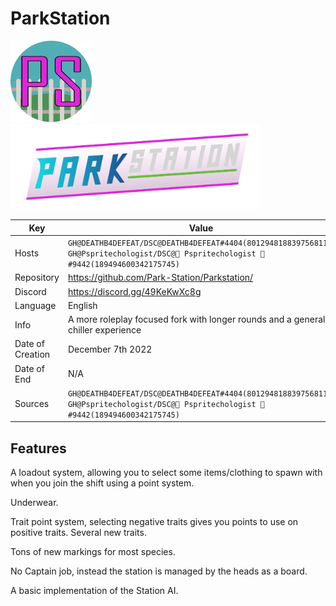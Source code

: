 # ParkStation

<img src="icon.png" width=130>
<img src="logo.svg" width=400>

| Key  | Value |
| ------------- | ------------- |
| Hosts | `GH@DEATHB4DEFEAT/DSC@DEATHB4DEFEAT#4404(801294818839756811)`, `GH@Pspritechologist/DSC@🦆 Pspritechologist 🦆#9442(189494600342175745)` |
| Repository  | https://github.com/Park-Station/Parkstation/ |
| Discord  |  https://discord.gg/49KeKwXc8g |
| Language | English |
| Info | A more roleplay focused fork with longer rounds and a generally chiller experience  |
| Date of Creation | December 7th 2022 |
| Date of End | N/A |
| Sources | `GH@DEATHB4DEFEAT/DSC@DEATHB4DEFEAT#4404(801294818839756811)`, `GH@Pspritechologist/DSC@🦆 Pspritechologist 🦆#9442(189494600342175745)` |

## Features

A loadout system, allowing you to select some items/clothing to spawn with when you join the shift using a point system.

Underwear.

Trait point system, selecting negative traits gives you points to use on positive traits.
Several new traits.

Tons of new markings for most species.

No Captain job, instead the station is managed by the heads as a board.

A basic implementation of the Station AI.

